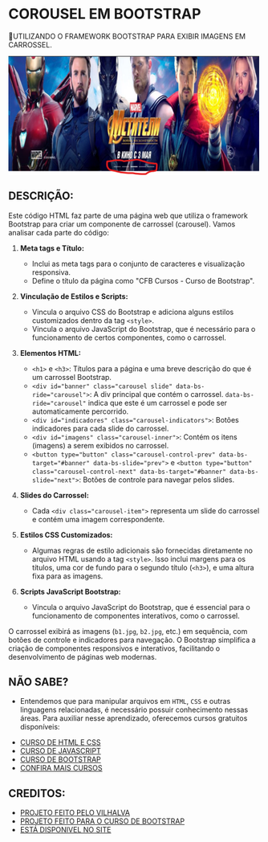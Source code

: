# COROUSEL EM BOOTSTRAP
🌹UTILIZANDO O FRAMEWORK BOOTSTRAP PARA EXIBIR IMAGENS EM CARROSSEL.

<img src="FOTO.png" align="center" width="500"> <br>

## DESCRIÇÃO:
Este código HTML faz parte de uma página web que utiliza o framework Bootstrap para criar um componente de carrossel (carousel). Vamos analisar cada parte do código:

1. **Meta tags e Título:**
   - Inclui as meta tags para o conjunto de caracteres e visualização responsiva.
   - Define o título da página como "CFB Cursos - Curso de Bootstrap".

2. **Vinculação de Estilos e Scripts:**
   - Vincula o arquivo CSS do Bootstrap e adiciona alguns estilos customizados dentro da tag `<style>`.
   - Vincula o arquivo JavaScript do Bootstrap, que é necessário para o funcionamento de certos componentes, como o carrossel.

3. **Elementos HTML:**
   - `<h1>` e `<h3>`: Títulos para a página e uma breve descrição do que é um carrossel Bootstrap.
   - `<div id="banner" class="carousel slide" data-bs-ride="carousel">`: A div principal que contém o carrossel. `data-bs-ride="carousel"` indica que este é um carrossel e pode ser automaticamente percorrido.
   - `<div id="indicadores" class="carousel-indicators">`: Botões indicadores para cada slide do carrossel.
   - `<div id="imagens" class="carousel-inner">`: Contém os itens (imagens) a serem exibidos no carrossel.
   - `<button type="button" class="carousel-control-prev" data-bs-target="#banner" data-bs-slide="prev">` e `<button type="button" class="carousel-control-next" data-bs-target="#banner" data-bs-slide="next">`: Botões de controle para navegar pelos slides.

4. **Slides do Carrossel:**
   - Cada `<div class="carousel-item">` representa um slide do carrossel e contém uma imagem correspondente.

5. **Estilos CSS Customizados:**
   - Algumas regras de estilo adicionais são fornecidas diretamente no arquivo HTML usando a tag `<style>`. Isso inclui margens para os títulos, uma cor de fundo para o segundo título (`<h3>`), e uma altura fixa para as imagens.

6. **Scripts JavaScript Bootstrap:**
   - Vincula o arquivo JavaScript do Bootstrap, que é essencial para o funcionamento de componentes interativos, como o carrossel.

O carrossel exibirá as imagens (`b1.jpg`, `b2.jpg`, etc.) em sequência, com botões de controle e indicadores para navegação. O Bootstrap simplifica a criação de componentes responsivos e interativos, facilitando o desenvolvimento de páginas web modernas.

## NÃO SABE?
- Entendemos que para manipular arquivos em `HTML`, `CSS` e outras linguagens relacionadas, é necessário possuir conhecimento nessas áreas. Para auxiliar nesse aprendizado, oferecemos cursos gratuitos disponíveis:
* [CURSO DE HTML E CSS](https://github.com/VILHALVA/CURSO-DE-HTML-E-CSS)
* [CURSO DE JAVASCRIPT](https://github.com/VILHALVA/CURSO-DE-JAVASCRIPT)
* [CURSO DE BOOTSTRAP](https://github.com/VILHALVA/CURSO-DE-BOOTSTRAP)
* [CONFIRA MAIS CURSOS](https://github.com/VILHALVA?tab=repositories&q=+topic:CURSO)

## CREDITOS:
- [PROJETO FEITO PELO VILHALVA](https://github.com/VILHALVA)
- [PROJETO FEITO PARA O CURSO DE BOOTSTRAP](https://github.com/VILHALVA/CURSO-DE-BOOTSTRAP)
- [ESTÁ DISPONIVEL NO SITE](https://vilhalva.github.io/STYLER/STYLER.html)